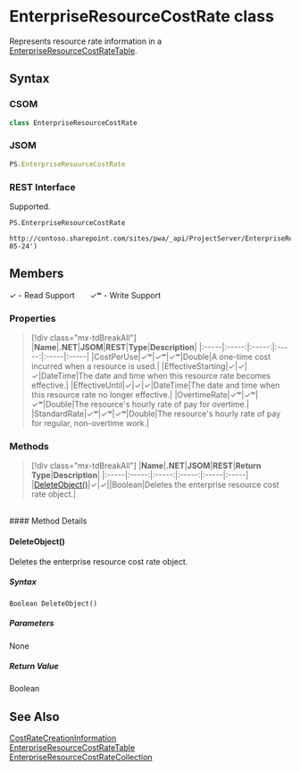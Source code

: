 [comment]: # (Name:EnterpriseResourceCostRate)
[comment]: # (Name:Microsoft.ProjectServer.EnterpriseResourceCostRate)
[comment]: # (Type:class)
[comment]: # (Status:Verified)

# <a name="name"></a>EnterpriseResourceCostRate class

<a name="description"></a>Represents resource rate information in a [EnterpriseResourceCostRateTable](EnterpriseResourceCostRateTable.md).

## <a name="syntax"></a>Syntax

### CSOM

```cs
class EnterpriseResourceCostRate 
```
### JSOM

```javascript
PS.EnterpriseResourceCostRate
```
### REST Interface

Supported.

```
PS.EnterpriseResourceCostRate

http://contoso.sharepoint.com/sites/pwa/_api/ProjectServer/EnterpriseResources('{resourceId}')/CostRateTables('{CostRateTableName}')/CostRates/GetByDateUrl(effectiveDate='2017-05-24')
```

## <a name="members"></a>Members


&#x2713; - Read Support &nbsp;&nbsp;&nbsp;&nbsp;&nbsp;&nbsp;&#x2713;&#x02B7; - Write Support

### <a name="properties"></a>Properties
> [!div class="mx-tdBreakAll"]
|**Name**|**.NET**|**JSOM**|**REST**|**Type**|**Description**|
|:-----|:-----:|:-----:|:-----:|:-----|:-----|
|<a name="CostPerUse"></a>CostPerUse|&#x2713;&#x02B7;|&#x2713;&#x02B7;|&#x2713;&#x02B7;|Double|A one-time cost incurred when a resource is used.|
|<a name="EffectiveStarting"></a>EffectiveStarting|&#x2713;|&#x2713;|&#x2713;|DateTime|The date and time when this resource rate becomes effective.|
|<a name="EffectiveUntil"></a>EffectiveUntil|&#x2713;|&#x2713;|&#x2713;|DateTime|The date and time when this resource rate no longer effective.|
|<a name="OvertimeRate"></a>OvertimeRate|&#x2713;&#x02B7;|&#x2713;&#x02B7;|&#x2713;&#x02B7;|Double|The resource's hourly rate of pay for overtime.|
|<a name="StandardRate"></a>StandardRate|&#x2713;&#x02B7;|&#x2713;&#x02B7;|&#x2713;&#x02B7;|Double|The resource's hourly rate of pay for regular, non-overtime work.|

### <a name="methods"></a>Methods
> [!div class="mx-tdBreakAll"]
|**Name**|**.NET**|**JSOM**|**REST**|**Return Type**|**Description**|
|:-----|:-----:|:-----:|:-----:|:-----|:-----|
|[DeleteObject()](#DeleteObject__)|&#x2713;|&#x2713;||Boolean|Deletes the enterprise resource cost rate object.|

<br/>
#### Method Details

#### <a name="DeleteObject__"></a>DeleteObject()
 
Deletes the enterprise resource cost rate object.

##### Syntax

```
Boolean DeleteObject()
```

##### Parameters

None

##### Return Value

Boolean

## <a name="seeAlso"></a>See Also

[CostRateCreationInformation](CostRateCreationInformation.md)<br/>
[EnterpriseResourceCostRateTable](EnterpriseResourceCostRateTable.md)<br/>
[EnterpriseResourceCostRateCollection](EnterpriseResourceCostRateCollection.md)<br/>
